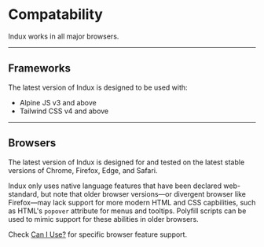 # Compatability
Indux works in all major browsers.

---

## Frameworks

The latest version of Indux is designed to be used with:
- Alpine JS v3 and above
- Tailwind CSS v4 and above

---

## Browsers

The latest version of Indux is designed for and tested on the latest stable versions of Chrome, Firefox, Edge, and Safari.

Indux only uses native language features that have been declared web-standard, but note that older browser versions—or divergent browser like Firefox—may lack support for more modern HTML and CSS capbilities, such as HTML's `popover` attribute for menus and tooltips. Polyfill scripts can be used to mimic support for these abilities in older browsers.

Check <a href="https://caniuse.com" target="_blank">Can I Use?</a> for specific browser feature support.